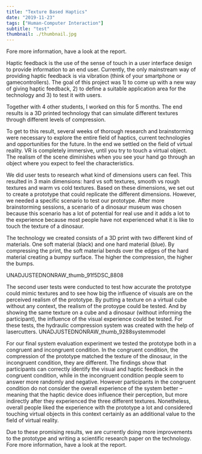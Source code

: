 ```yaml
---
title: "Texture Based Haptics"
date: "2019-11-23"
tags: ["Human-Computer Interaction"]
subtitle: "test"
thumbnail: ./thumbnail.jpg
---
```


Fore more information, have a look at the report.

Haptic feedback is the use of the sense of touch in a user interface design to provide information to an end user. Currently, the only mainstream way of providing haptic feedback is via vibration (think of your smartphone or gamecontrollers). The goal of this project was 1) to come up with a new way of giving haptic feedback, 2) to define a suitable application area for the technology and 3) to test it with users.

Together with 4 other students, I worked on this for 5 months. The end results is a 3D printed technology that can simulate different textures through different levels of compression.

To get to this result, several weeks of thorough research and brainstorming were necessary to explore the entire field of haptics, current technologies and opportunities for the future. In the end we settled on the field of virtual reality. VR is completely immersive, until you try to touch a virtual object. The realism of the scene diminishes when you see your hand go through an object where you expect to feel the characteristics.

We did user tests to research what kind of dimensions users can feel. This resulted in 3 main dimensions: hard vs soft textures, smooth vs rough textures and warm vs cold textures. Based on these dimensions, we set out to create a prototype that could replicate the different dimensions. However, we needed a specific scenario to test our prototype. After more brainstorming sessions, a scenario of a dinosaur museum was chosen because this scenario has a lot of potential for real use and it adds a lot to the experience because most people have not experienced what it is like to touch the texture of a dinosaur.

The technology we created consists of a 3D print with two different kind of materials. One soft material (black) and one hard material (blue). By compressing the print, the soft material bends over the edges of the hard material creating a bumpy surface. The higher the compression, the higher the bumps.

UNADJUSTEDNONRAW_thumb_91f5DSC_8808

The second user tests were conducted to test how accurate the prototype could mimic textures and to see how big the influence of visuals are on the perceived realism of the prototype. By putting a texture on a virtual cube without any context, the realism of the protoype could be tested. And by showing the same texture on a cube and a dinosaur (without informing the participant), the influence of the visual experience could be tested. For these tests, the hydraulic compression system was created with the help of lasercutters.
UNADJUSTEDNONRAW_thumb_9288systemmodel

For our final system evaluation experiment we tested the prototype both in a congruent and incongruent condition. In the congruent condition, the compression of the prototype matched the texture of the dinosaur, in the incongruent condition, they are different. The findings show that participants can correctly identify the visual and haptic feedback in the congruent condition, while in the incongruent condition people seem to answer more randomly and negative. However participants in the congruent condition do not consider the overall experience of the system better – meaning that the haptic device does influence their perception, but more indirectly after they experienced the three different textures. Nonetheless, overall people liked the experience with the prototype a lot and considered touching virtual objects in this context certainly as an additional value to the field of virtual reality.




Due to these promising results, we are currently doing more improvements to the prototype and writing a scientific research paper on the technology. Fore more information, have a look at the report.
